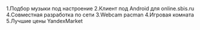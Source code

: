 1.Подбор музыки под настроение
2.Клиент под Android для online.sbis.ru
4.Совместная разработка по сети
3.Webcam pacman
4.Игровая комната
5.Лучшие цены YandexMarket
